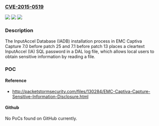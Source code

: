 ### [CVE-2015-0519](https://cve.mitre.org/cgi-bin/cvename.cgi?name=CVE-2015-0519)
![](https://img.shields.io/static/v1?label=Product&message=n%2Fa&color=blue)
![](https://img.shields.io/static/v1?label=Version&message=n%2Fa&color=blue)
![](https://img.shields.io/static/v1?label=Vulnerability&message=n%2Fa&color=brighgreen)

### Description

The InputAccel Database (IADB) installation process in EMC Captiva Capture 7.0 before patch 25 and 7.1 before patch 13 places a cleartext InputAccel (IA) SQL password in a DAL log file, which allows local users to obtain sensitive information by reading a file.

### POC

#### Reference
- http://packetstormsecurity.com/files/130284/EMC-Captiva-Capture-Sensitive-Information-Disclosure.html

#### Github
No PoCs found on GitHub currently.

